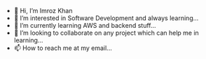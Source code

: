 - 👋 Hi, I’m Imroz Khan
- 👀 I’m interested in Software Development and always learning...
- 🌱 I’m currently learning AWS and backend stuff...
- 💞️ I’m looking to collaborate on any project which can help me in learning...
- 📫 How to reach me at my email...

<!---
ImrozKhan21/ImrozKhan21 is a ✨ special ✨ repository because its `README.md` (this file) appears on your GitHub profile.
You can click the Preview link to take a look at your changes.
--->
